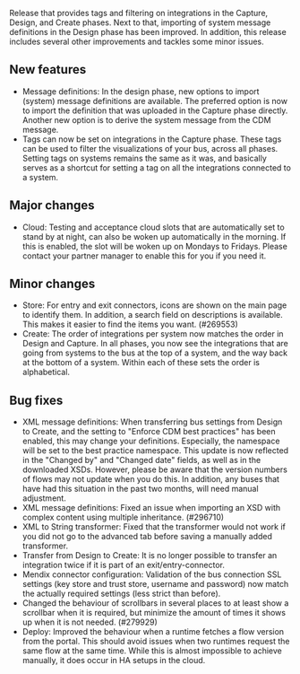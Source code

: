 Release that provides tags and filtering on integrations in the Capture, Design, and Create phases. Next to that, importing of system message definitions in the Design phase has been improved. In addition, this release includes several other improvements and tackles some minor issues.
## New features
- Message definitions: In the design phase, new options to import (system) message definitions are available. The preferred option is now to import the definition that was uploaded in the Capture phase directly. Another new option is to derive the system message from the CDM message.
- Tags can now be set on integrations in the Capture phase. These tags can be used to filter the visualizations of your bus, across all phases. Setting tags on systems remains the same as it was, and basically serves as a shortcut for setting a tag on all the integrations connected to a system.
## Major changes
- Cloud: Testing and acceptance cloud slots that are automatically set to stand by at night, can also be woken up automatically in the morning. If this is enabled, the slot will be woken up on Mondays to Fridays. Please contact your partner manager to enable this for you if you need it.
## Minor changes
- Store: For entry and exit connectors, icons are shown on the main page to identify them. In addition, a search field on descriptions is available. This makes it easier to find the items you want. (#269553)
- Create: The order of integrations per system now matches the order in Design and Capture. In all phases, you now see the integrations that are going from systems to the bus at the top of a system, and the way back at the bottom of a system. Within each of these sets the order is alphabetical.
## Bug fixes
- XML message definitions: When transferring bus settings from Design to Create, and the setting to "Enforce CDM best practices" has been enabled, this may change your definitions. Especially, the namespace will be set to the best practice namespace. This update is now reflected in the "Changed by" and "Changed date" fields, as well as in the downloaded XSDs. However, please be aware that the version numbers of flows may not update when you do this. In addition, any buses that have had this situation in the past two months, will need manual adjustment.
- XML message definitions: Fixed an issue when importing an XSD with complex content using multiple inheritance. (#296710)
- XML to String transformer: Fixed that the transformer would not work if you did not go to the advanced tab before saving a manually added transformer.
- Transfer from Design to Create: It is no longer possible to transfer an integration twice if it is part of an exit/entry-connector.
- Mendix connector configuration: Validation of the bus connection SSL settings (key store and trust store, username and password) now match the actually required settings (less strict than before).
- Changed the behaviour of scrollbars in several places to at least show a scrollbar when it is required, but minimize the amount of times it shows up when it is not needed. (#279929)
- Deploy: Improved the behaviour when a runtime fetches a flow version from the portal. This should avoid issues when two runtimes request the same flow at the same time. While this is almost impossible to achieve manually, it does occur in HA setups in the cloud.
